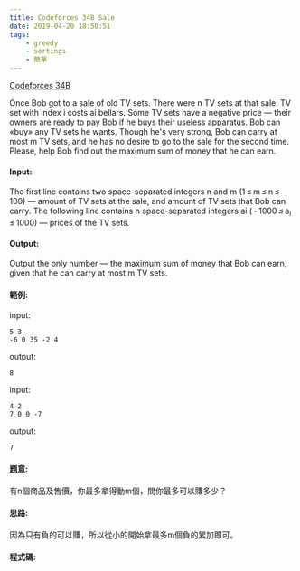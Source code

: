 ```yaml
---
title: Codeforces 34B Sale
date: 2019-04-20 18:50:51
tags:
    - greedy
    - sortings
    - 簡單
---
```

[Codeforces 34B](https://codeforces.com/problemset/problem/34/B)
<!-- more -->
Once Bob got to a sale of old TV sets. There were n TV sets at that sale. TV set with index i costs ai bellars. Some TV sets have a negative price — their owners are ready to pay Bob if he buys their useless apparatus. Bob can «buy» any TV sets he wants. Though he's very strong, Bob can carry at most m TV sets, and he has no desire to go to the sale for the second time. Please, help Bob find out the maximum sum of money that he can earn.

#### Input:
The first line contains two space-separated integers n and m (1 ≤ m ≤ n ≤ 100) — amount of TV sets at the sale, and amount of TV sets that Bob can carry. The following line contains n space-separated integers ai ( - 1000 ≤ a<sub>i</sub> ≤ 1000) — prices of the TV sets.

#### Output:
Output the only number — the maximum sum of money that Bob can earn, given that he can carry at most m TV sets.

#### 範例:
input:
```
5 3
-6 0 35 -2 4
```
output:
```
8
```
input:
```
4 2
7 0 0 -7
```
output:
```
7
```

#### 題意:
有n個商品及售價，你最多拿得動m個，問你最多可以賺多少？

#### 思路:
因為只有負的可以賺，所以從小的開始拿最多m個負的累加即可。

#### 程式碼:
<script src="https://gist.github.com/Daviswww/31b38649f55b7f93e7e46ccafe952bee.js"></script>
